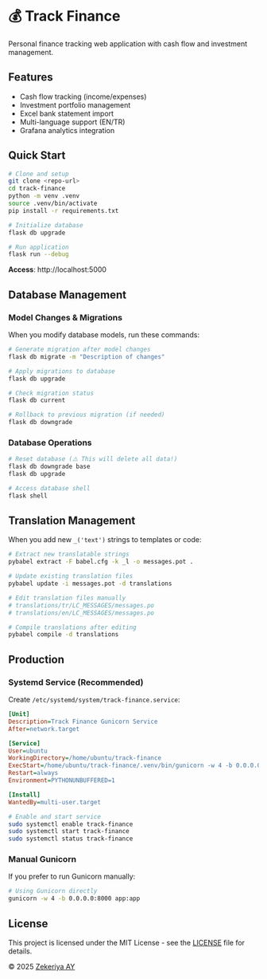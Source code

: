 # 💰 Track Finance

Personal finance tracking web application with cash flow and investment management.

## Features

- Cash flow tracking (income/expenses)
- Investment portfolio management
- Excel bank statement import
- Multi-language support (EN/TR)
- Grafana analytics integration

## Quick Start

```bash
# Clone and setup
git clone <repo-url>
cd track-finance
python -m venv .venv
source .venv/bin/activate
pip install -r requirements.txt

# Initialize database
flask db upgrade

# Run application
flask run --debug
```

**Access**: http://localhost:5000

## Database Management

### Model Changes & Migrations

When you modify database models, run these commands:

```bash
# Generate migration after model changes
flask db migrate -m "Description of changes"

# Apply migrations to database
flask db upgrade

# Check migration status
flask db current

# Rollback to previous migration (if needed)
flask db downgrade
```

### Database Operations

```bash
# Reset database (⚠️ This will delete all data!)
flask db downgrade base
flask db upgrade

# Access database shell
flask shell
```

## Translation Management

When you add new `_('text')` strings to templates or code:

```bash
# Extract new translatable strings
pybabel extract -F babel.cfg -k _l -o messages.pot .

# Update existing translation files
pybabel update -i messages.pot -d translations

# Edit translation files manually
# translations/tr/LC_MESSAGES/messages.po
# translations/en/LC_MESSAGES/messages.po

# Compile translations after editing
pybabel compile -d translations
```

## Production

### Systemd Service (Recommended)

Create `/etc/systemd/system/track-finance.service`:

```ini
[Unit]
Description=Track Finance Gunicorn Service
After=network.target

[Service]
User=ubuntu
WorkingDirectory=/home/ubuntu/track-finance
ExecStart=/home/ubuntu/track-finance/.venv/bin/gunicorn -w 4 -b 0.0.0.0:8000 app:app
Restart=always
Environment=PYTHONUNBUFFERED=1

[Install]
WantedBy=multi-user.target
```

```bash
# Enable and start service
sudo systemctl enable track-finance
sudo systemctl start track-finance
sudo systemctl status track-finance
```

### Manual Gunicorn

If you prefer to run Gunicorn manually:

```bash
# Using Gunicorn directly
gunicorn -w 4 -b 0.0.0.0:8000 app:app
```

## License

This project is licensed under the MIT License - see the [LICENSE](LICENSE) file for details.

© 2025 [Zekeriya AY](https://github.com/ZekeriyaAY)

